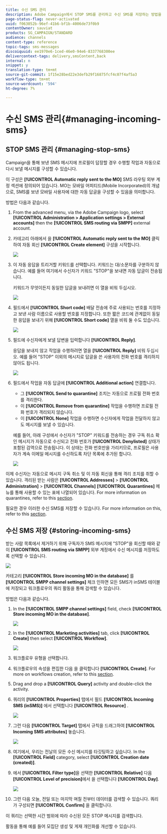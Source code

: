 ```yaml
---
title: 수신 SMS 관리
description: Adobe Campaign에서 STOP SMS를 관리하고 수신 SMS를 저장하는 방법을 알아봅니다.
page-status-flag: never-activated
uuid: f063052b-96ef-41b6-bf1b-4006de73f0b9
contentOwner: sauviat
products: SG_CAMPAIGN/STANDARD
audience: channels
content-type: reference
topic-tags: sms-messages
discoiquuid: ee1970e6-1ced-46e0-94e6-8337768300ee
delivercontext-tags: delivery,smsContent,back
internal: n
snippet: y
translation-type: tm+mt
source-git-commit: 1f15e28bed22e3defb29f16875fcf4c07f4af5a3
workflow-type: tm+mt
source-wordcount: '594'
ht-degree: 7%

---
```



# 수신 SMS 관리{#managing-incoming-sms}

## STOP SMS 관리 {#managing-stop-sms}

Campaign을 통해 보낸 SMS 메시지에 프로필이 답장할 경우 수행할 작업과 자동으로 다시 보낼 메시지를 구성할 수 있습니다.

이 구성은 **[!UICONTROL Automatic reply sent to the MO]** SMS 라우팅 외부 계정 [](../../administration/using/configuring-sms-channel.md#defining-an-sms-routing)섹션에 정의되어 있습니다. MO는 모바일 어피티드(Mobile Incorporated)의 개념으로, SMS를 보낸 모바일 사용자에 대한 자동 답글을 구성할 수 있음을 의미합니다.

방법은 다음과 같습니다.

1. From the advanced menu, via the Adobe Campaign logo, select **[!UICONTROL Administration > Application settings > External accounts]** then the **[!UICONTROL SMS routing via SMPP]** external account.
1. 카테고리 아래에서 을 **[!UICONTROL Automatic reply sent to the MO]** 클릭하여 자동 회신 **[!UICONTROL Create element]** 구성을 시작합니다.

   ![](assets/sms_mo_1.png)

1. 이 자동 응답을 트리거할 키워드를 선택합니다. 키워드는 대/소문자를 구분하지 않습니다. 예를 들어 여기에서 수신자가 키워드 &quot;STOP&quot;을 보내면 자동 답글이 전송됩니다.

   키워드가 무엇이든지 동일한 답글을 보내려면 이 열을 비워 두십시오.

   ![](assets/sms_mo_2.png)

1. 필드에서 **[!UICONTROL Short code]** 배달 전송에 주로 사용되는 번호를 지정하고 보낸 사람 이름으로 사용할 번호를 지정합니다. 또한 짧은 코드에 관계없이 동일한 응답을 보내기 위해 **[!UICONTROL Short code]** 열을 비워 둘 수도 있습니다.

   ![](assets/sms_mo_4.png)

1. 필드에 수신자에게 보낼 답변을 입력합니다 **[!UICONTROL Reply]**.

   응답을 보내지 않고 작업을 수행하려면 열을 **[!UICONTROL Reply]** 비워 두십시오. 예를 들어 &quot;STOP&quot; 이외의 메시지로 답글을 쓴 사용자의 전화 번호를 격리하지 않아도 됩니다.

   ![](assets/sms_mo_3.png)

1. 필드에서 작업을 자동 답글에 **[!UICONTROL Additional action]** 연결합니다.

   * 그 **[!UICONTROL Send to quarantine]** 조치는 자동으로 프로필 전화 번호를 격리한다.
   * 이 **[!UICONTROL Remove from quarantine]** 작업을 수행하면 프로필 전화 번호가 격리되지 않습니다.
   * 이 **[!UICONTROL None]** 작업을 수행하면 수신자에게 작업을 전달하지 않고도 메시지를 보낼 수 있습니다.

   예를 들어, 아래 구성에서 수신자가 &quot;STOP&quot; 키워드를 전송하는 경우 구독 취소 확인 메시지가 자동으로 수신되고 전화 번호가 **[!UICONTROL Denylisted]** 상태가 포함된 검역으로 전송됩니다. 이 상태는 전화 번호만을 가리키므로, 프로필은 사용자가 계속 이메일 메시지를 수신하도록 차단 목록에 추가된 합니다.

   ![](assets/sms_mo.png)

이제 수신자는 자동으로 메시지 구독 취소 및 이 자동 회신을 통해 격리 조치를 취할 수 있습니다. 격리된 받는 사람은 **[!UICONTROL Addresses]** > **[!UICONTROL Administration]** > **[!UICONTROL Channels]** **[!UICONTROL Quarantines]** 메뉴를 통해 사용할 수 있는 표에 나열되어 있습니다. For more information on quarantines, refer to this [section](../../sending/using/understanding-quarantine-management.md).

필요한 경우 이러한 수신 SMS를 저장할 수 있습니다. For more information on this, refer to this [section](#storing-incoming-sms).

## 수신 SMS 저장 {#storing-incoming-sms}

받는 사람 목록에서 제거하기 위해 구독자가 SMS 메시지에 &quot;STOP&quot;을 회신할 때와 같이 **[!UICONTROL SMS routing via SMPP]** 외부 계정에서 수신 메시지를 저장하도록 선택할 수 있습니다.

![](assets/sms_config_mo_1.png)

카테고리 **[!UICONTROL Store incoming MO in the database]** 를 **[!UICONTROL SMPP channel settings]** 체크 인하면 모든 SMS가 inSMS 테이블에 저장되고 워크플로우의 쿼리 활동을 통해 검색할 수 있습니다.

방법은 다음과 같습니다.

1. In the **[!UICONTROL SMPP channel settings]** field, check **[!UICONTROL Store incoming MO in the database]**.

   ![](assets/sms_config_mo_2.png)

1. In the **[!UICONTROL Marketing activities]** tab, click **[!UICONTROL Create]** then select **[!UICONTROL Workflow]**.

   ![](assets/sms_config_mo_3.png)

1. 워크플로우 유형을 선택합니다.
1. 워크플로우의 속성을 편집한 다음 을 클릭합니다 **[!UICONTROL Create]**. For more on workflows creation, refer to this [section](../../automating/using/building-a-workflow.md).
1. Drag and drop a **[!UICONTROL Query]** activity and double-click the activity.
1. 쿼리의 **[!UICONTROL Properties]** 탭에서 필드 **[!UICONTROL Incoming SMS (inSMS)]** 에서 선택합니다 **[!UICONTROL Resource]** .

   ![](assets/sms_config_mo_4.png)

1. 그런 다음 **[!UICONTROL Target]** 탭에서 규칙을 드래그하여 **[!UICONTROL Incoming SMS attributes]** 놓습니다.

   ![](assets/sms_config_mo_5.png)

1. 여기에서, 우리는 전날의 모든 수신 메시지를 타깃팅하고 싶습니다. In the **[!UICONTROL Field]** category, select **[!UICONTROL Creation date (created)]**.
1. 에서 **[!UICONTROL Filter type]**&#x200B;을 선택한 **[!UICONTROL Relative]** 다음 **[!UICONTROL Level of precision]**&#x200B;에서 을 선택합니다 **[!UICONTROL Day]**.

   ![](assets/sms_config_mo_6.png)

1. 그런 다음 오늘, 전일 또는 마지막 며칠 전부터 데이터를 검색할 수 있습니다. 쿼리가 구성되면 **[!UICONTROL Confirm]** 을 클릭합니다.

이 쿼리는 선택한 시간 범위에 따라 수신된 모든 STOP 메시지를 검색합니다.

활동을 통해 예를 들어 모집단 생성 및 게재 개인화를 개선할 수 있습니다.
